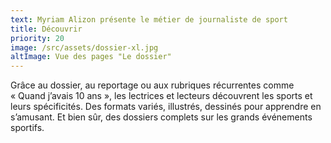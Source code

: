 ```yaml
---
text: Myriam Alizon présente le métier de journaliste de sport
title: Découvrir
priority: 20
image: /src/assets/dossier-xl.jpg
altImage: Vue des pages "Le dossier"
---
```


Grâce au dossier, au reportage ou aux rubriques récurrentes comme « Quand j’avais 10 ans », les lectrices et lecteurs découvrent les sports et leurs spécificités. Des formats variés, illustrés, dessinés pour apprendre en s’amusant. Et bien sûr, des dossiers complets sur les grands événements sportifs.
